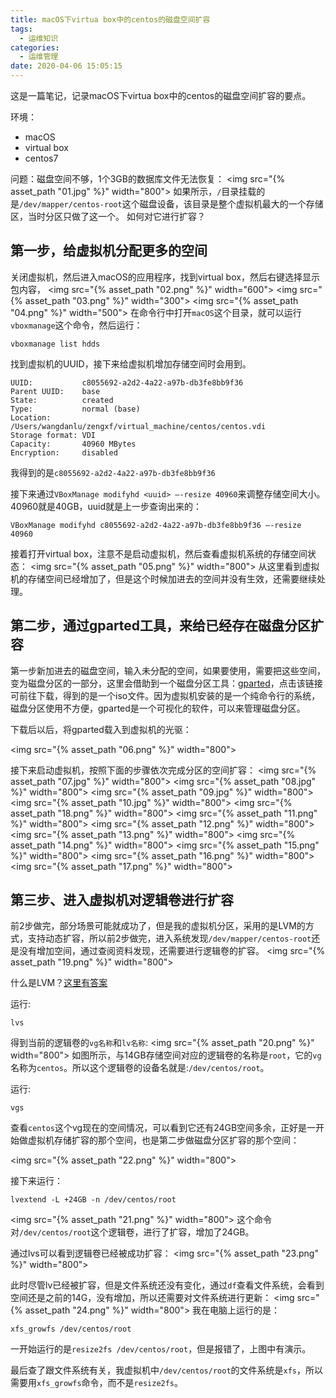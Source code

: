 ```yaml
---
title: macOS下virtua box中的centos的磁盘空间扩容
tags:
  - 运维知识
categories:
  - 运维管理
date: 2020-04-06 15:05:15
---
```



这是一篇笔记，记录macOS下virtua box中的centos的磁盘空间扩容的要点。
<!-- more -->

环境：
* macOS
* virtual box
* centos7

问题：磁盘空间不够，1个3GB的数据库文件无法恢复：
<img src="{% asset_path "01.jpg" %}" width="800">
如果所示，`/`目录挂载的是`/dev/mapper/centos-root`这个磁盘设备，该目录是整个虚拟机最大的一个存储区，当时分区只做了这一个。
如何对它进行扩容？

## 第一步，给虚拟机分配更多的空间
关闭虚拟机，然后进入macOS的应用程序，找到virtual box，然后右键选择显示包内容，
<img src="{% asset_path "02.png" %}" width="600">
<img src="{% asset_path "03.png" %}" width="300">
<img src="{% asset_path "04.png" %}" width="500">
在命令行中打开`macOS`这个目录，就可以运行`vboxmanage`这个命令，然后运行：
```
vboxmanage list hdds
```
找到虚拟机的UUID，接下来给虚拟机增加存储空间时会用到。
```
UUID:           c8055692-a2d2-4a22-a97b-db3fe8bb9f36
Parent UUID:    base
State:          created
Type:           normal (base)
Location:       /Users/wangdanlu/zengxf/virtual_machine/centos/centos.vdi
Storage format: VDI
Capacity:       40960 MBytes
Encryption:     disabled
```
我得到的是`c8055692-a2d2-4a22-a97b-db3fe8bb9f36`

接下来通过`VBoxManage modifyhd <uuid> –-resize 40960`来调整存储空间大小。 40960就是40GB，uuid就是上一步查询出来的：
```
VBoxManage modifyhd c8055692-a2d2-4a22-a97b-db3fe8bb9f36 –-resize 40960
```

接着打开virtual box，注意不是启动虚拟机，然后查看虚拟机系统的存储空间状态：
<img src="{% asset_path "05.png" %}" width="800">
从这里看到虚拟机的存储空间已经增加了，但是这个时候加进去的空间并没有生效，还需要继续处理。

## 第二步，通过gparted工具，来给已经存在磁盘分区扩容
第一步新加进去的磁盘空间，输入未分配的空间，如果要使用，需要把这些空间，变为磁盘分区的一部分，这里会借助到一个磁盘分区工具：[gparted](https://gparted.org/download.php)，点击该链接可前往下载，得到的是一个iso文件。因为虚拟机安装的是一个纯命令行的系统，磁盘分区使用不方便，gparted是一个可视化的软件，可以来管理磁盘分区。

下载后以后，将gparted载入到虚拟机的光驱：

<img src="{% asset_path "06.png" %}" width="800">

接下来启动虚拟机，按照下面的步骤依次完成分区的空间扩容：
<img src="{% asset_path "07.jpg" %}" width="800">
<img src="{% asset_path "08.jpg" %}" width="800">
<img src="{% asset_path "09.jpg" %}" width="800">
<img src="{% asset_path "10.jpg" %}" width="800">
<img src="{% asset_path "18.png" %}" width="800">
<img src="{% asset_path "11.png" %}" width="800">
<img src="{% asset_path "12.png" %}" width="800">
<img src="{% asset_path "13.png" %}" width="800">
<img src="{% asset_path "14.png" %}" width="800">
<img src="{% asset_path "15.png" %}" width="800">
<img src="{% asset_path "16.png" %}" width="800">
<img src="{% asset_path "17.png" %}" width="800">

## 第三步、进入虚拟机对逻辑卷进行扩容
前2步做完，部分场景可能就成功了，但是我的虚拟机分区，采用的是LVM的方式，支持动态扩容，所以前2步做完，进入系统发现`/dev/mapper/centos-root`还是没有增加空间，通过查阅资料发现，还需要进行逻辑卷的扩容。
<img src="{% asset_path "19.png" %}" width="800">

什么是LVM？[这里有答案](https://www.cnblogs.com/moox/p/11163229.html)

运行:
```
lvs
```
得到当前的逻辑卷的`vg名称`和`lv名称`:
<img src="{% asset_path "20.png" %}" width="800">
如图所示，与14GB存储空间对应的逻辑卷的名称是`root`，它的`vg`名称为`centos`。所以这个逻辑卷的设备名就是:`/dev/centos/root`。

运行:
```
vgs
```
查看`centos`这个vg现在的空间情况，可以看到它还有24GB空间多余，正好是一开始做虚拟机存储扩容的那个空间，也是第二步做磁盘分区扩容的那个空间：

<img src="{% asset_path "22.png" %}" width="800">

接下来运行：
```
lvextend -L +24GB -n /dev/centos/root
```
<img src="{% asset_path "21.png" %}" width="800">
这个命令对`/dev/centos/root`这个逻辑卷，进行了扩容，增加了24GB。

通过lvs可以看到逻辑卷已经被成功扩容：
<img src="{% asset_path "23.png" %}" width="800">

此时尽管lv已经被扩容，但是文件系统还没有变化，通过`df`查看文件系统，会看到空间还是之前的14G，没有增加，所以还需要对文件系统进行更新：
<img src="{% asset_path "24.png" %}" width="800">
我在电脑上运行的是：
```
xfs_growfs /dev/centos/root
```
一开始运行的是`resize2fs /dev/centos/root`，但是报错了，上图中有演示。

最后查了跟文件系统有关，我虚拟机中`/dev/centos/root`的文件系统是`xfs`，所以需要用`xfs_growfs`命令，而不是`resize2fs`。

